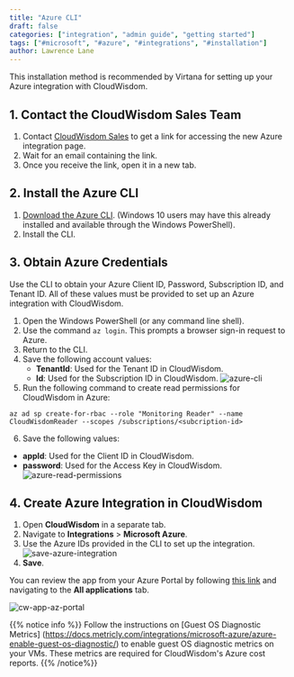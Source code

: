 ```yaml
---
title: "Azure CLI"
draft: false
categories: ["integration", "admin guide", "getting started"]
tags: ["#microsoft", "#azure", "#integrations", "#installation"]
author: Lawrence Lane
---
```

This installation method is recommended by Virtana for setting up your Azure integration with CloudWisdom.

## 1. Contact the CloudWisdom Sales Team
1. Contact [CloudWisdom Sales](mailto:dl-sales-metricly@virtualinstruments.com) to get a link for accessing the new Azure integration page.
2. Wait for an email containing the link.
3. Once you receive the link, open it in a new tab.

## 2. Install the Azure CLI
1. [Download the Azure CLI](https://docs.microsoft.com/en-us/cli/azure/install-azure-cli-windows?view=azure-cli-latest). (Windows 10 users may have this already installed and available through the Windows PowerShell).
2. Install the CLI.

## 3. Obtain Azure Credentials

Use the CLI to obtain your Azure Client ID, Password, Subscription ID, and Tenant ID. All of these values must be provided to set up an Azure integration with CloudWisdom.

1. Open the Windows PowerShell (or any command line shell).
2. Use the command `az login`. This prompts a browser sign-in request to Azure.
3. Return to the CLI.
4. Save the following account values:
   - **TenantId**: Used for the Tenant ID in CloudWisdom.
   - **Id**: Used for the Subscription ID in CloudWisdom.
![azure-cli](/images/azure-cli-installation/azure-cli.png)
5.  Run the following command to create read permissions for CloudWisdom in Azure:
```
az ad sp create-for-rbac --role "Monitoring Reader" --name CloudWisdomReader --scopes /subscriptions/<subcription-id>
```
6. Save the following values:
 - **appId**: Used for the Client ID in CloudWisdom.
 - **password**: Used for the Access Key in CloudWisdom.
![azure-read-permissions](/images/azure-cli-installation/azure-read-permissions.png)

## 4. Create Azure Integration in CloudWisdom

1. Open **CloudWisdom** in a separate tab.
2. Navigate to **Integrations** > **Microsoft Azure**.
3. Use the Azure IDs provided in the CLI to set up the integration.
![save-azure-integration](/images/azure-cli-installation/save-azure-integration.png)
4. **Save**.

You can review the app from your Azure Portal by following [this link](https://portal.azure.com/#blade/Microsoft_AAD_IAM/ActiveDirectoryMenuBlade/RegisteredApps) and navigating to the **All applications** tab.

![cw-app-az-portal](/images/azure-cli-installation/cw-app-az-portal.png)

{{% notice info %}}
Follow the instructions on [Guest OS Diagnostic Metrics] (https://docs.metricly.com/integrations/microsoft-azure/azure-enable-guest-os-diagnostic/) to enable guest OS diagnostic metrics on your VMs. These metrics are required for CloudWisdom's Azure cost reports.
{{% /notice%}}
